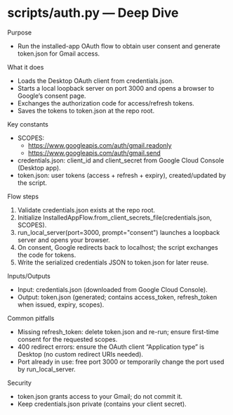 # scripts/auth.py — Deep Dive

Purpose
- Run the installed-app OAuth flow to obtain user consent and generate token.json for Gmail access.

What it does
- Loads the Desktop OAuth client from credentials.json.
- Starts a local loopback server on port 3000 and opens a browser to Google’s consent page.
- Exchanges the authorization code for access/refresh tokens.
- Saves the tokens to token.json at the repo root.

Key constants
- SCOPES:
  - https://www.googleapis.com/auth/gmail.readonly
  - https://www.googleapis.com/auth/gmail.send
- credentials.json: client_id and client_secret from Google Cloud Console (Desktop app).
- token.json: user tokens (access + refresh + expiry), created/updated by the script.

Flow steps
1) Validate credentials.json exists at the repo root.
2) Initialize InstalledAppFlow.from_client_secrets_file(credentials.json, SCOPES).
3) run_local_server(port=3000, prompt="consent") launches a loopback server and opens your browser.
4) On consent, Google redirects back to localhost; the script exchanges the code for tokens.
5) Write the serialized credentials JSON to token.json for later reuse.

Inputs/Outputs
- Input: credentials.json (downloaded from Google Cloud Console).
- Output: token.json (generated; contains access_token, refresh_token when issued, expiry, scopes).

Common pitfalls
- Missing refresh_token: delete token.json and re-run; ensure first-time consent for the requested scopes.
- 400 redirect errors: ensure the OAuth client “Application type” is Desktop (no custom redirect URIs needed).
- Port already in use: free port 3000 or temporarily change the port used by run_local_server.

Security
- token.json grants access to your Gmail; do not commit it.
- Keep credentials.json private (contains your client secret).
